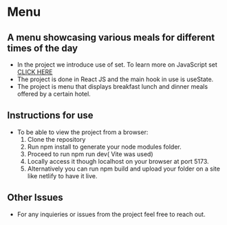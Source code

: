 # Menu 
## A menu showcasing various meals for different times of the day
- In the project we introduce use of set. To learn more on JavaScript set <a href="https://www.w3schools.com/js/js_object_sets.asp">CLICK HERE</a>
- The project is done in React JS and the main hook in use is useState.
- The project is menu that displays breakfast lunch and dinner meals offered by a certain hotel.

## Instructions for use
- To be able to view the project from a browser:
  1) Clone the repository
  2) Run npm install to generate your node modules folder.
  3) Proceed to run npm run dev( Vite was used)
  4) Locally access it though localhost on your browser at port 5173.
  5) Alternatively you can run npm build and upload your folder on a site like netlify to have it live.
 
## Other Issues
- For any inquieries or issues from the project feel free to reach out.

